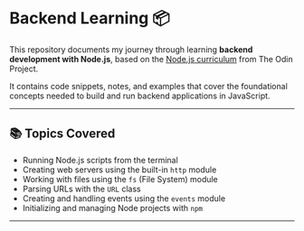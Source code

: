 # Backend Learning 📦

This repository documents my journey through learning **backend development with Node.js**, based on the [Node.js curriculum](https://www.theodinproject.com/paths/full-stack-javascript/courses/nodejs) from The Odin Project.

It contains code snippets, notes, and examples that cover the foundational concepts needed to build and run backend applications in JavaScript.

---

## 📚 Topics Covered

- Running Node.js scripts from the terminal
- Creating web servers using the built-in `http` module
- Working with files using the `fs` (File System) module
- Parsing URLs with the `URL` class
- Creating and handling events using the `events` module
- Initializing and managing Node projects with `npm`


---

